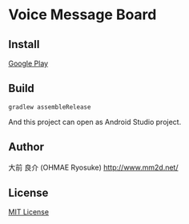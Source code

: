 # Voice Message Board

## Install
[Google Play](https://play.google.com/store/apps/details?id=net.mm2d.android.vmb)

## Build
```
gradlew assembleRelease
```
And this project can open as Android Studio project.

## Author
大前 良介 (OHMAE Ryosuke)
http://www.mm2d.net/

## License
[MIT License](./LICENSE)
